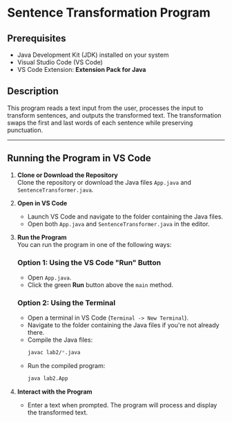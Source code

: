 # Sentence Transformation Program

## Prerequisites

- Java Development Kit (JDK) installed on your system
- Visual Studio Code (VS Code)
- VS Code Extension: **Extension Pack for Java**

## Description

This program reads a text input from the user, processes the input to transform sentences, and outputs the transformed text. The transformation swaps the first and last words of each sentence while preserving punctuation.

---

## Running the Program in VS Code

1. **Clone or Download the Repository**  
   Clone the repository or download the Java files `App.java` and `SentenceTransformer.java`.

2. **Open in VS Code**  
   - Launch VS Code and navigate to the folder containing the Java files.
   - Open both `App.java` and `SentenceTransformer.java` in the editor.

3. **Run the Program**  
   You can run the program in one of the following ways:

   ### Option 1: Using the VS Code "Run" Button
   - Open `App.java`.
   - Click the green **Run** button above the `main` method.

   ### Option 2: Using the Terminal
   - Open a terminal in VS Code (`Terminal -> New Terminal`).
   - Navigate to the folder containing the Java files if you're not already there.
   - Compile the Java files:
     ```bash
     javac lab2/*.java
     ```
   - Run the compiled program:
     ```bash
     java lab2.App
     ```

4. **Interact with the Program**  
   - Enter a text when prompted. The program will process and display the transformed text.
